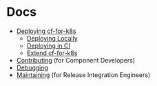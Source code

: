 # Docs

- [Deploying cf-for-k8s](deploy.md)
  - [Deploying Locally](deploy-local.md)
  - [Deploying in CI](deploy-in-ci.md)
  - [Extend cf-for-k8s](configuration/)
- [Contributing](../community/CONTRIBUTING.md) (for Component Developers)
- [Debugging](debugging.md)
- [Maintaining](maintaining.md) (for Release Integration Engineers)
